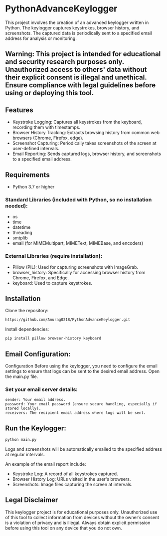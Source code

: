 # PythonAdvanceKeylogger
This project involves the creation of an advanced keylogger written in Python. The keylogger captures keystrokes, browser history, and screenshots. The captured data is periodically sent to a specified email address for analysis or monitoring.

## Warning: This project is intended for educational and security research purposes only. Unauthorized access to others' data without their explicit consent is illegal and unethical. Ensure compliance with legal guidelines before using or deploying this tool.

## Features
* Keystroke Logging: Captures all keystrokes from the keyboard, recording them with timestamps.
* Browser History Tracking: Extracts browsing history from common web browsers (Chrome, Firefox, edge).
* Screenshot Capturing: Periodically takes screenshots of the screen at user-defined intervals.
* Email Reporting: Sends captured logs, browser history, and screenshots to a specified email address.

## Requirements
* Python 3.7 or higher

### Standard Libraries (included with Python, so no installation needed):

* os
* time
* datetime
* threading
* smtplib
* email (for MIMEMultipart, MIMEText, MIMEBase, and encoders)

### External Libraries (require installation):

* Pillow (PIL): Used for capturing screenshots with ImageGrab.
* browser_history: Specifically for accessing browser history from Chrome, Firefox, and Edge.
* keyboard: Used to capture keystrokes.

## Installation
Clone the repository:
```bash
https://github.com/Anurag0218/PythonAdvanceKeylogger.git
```

Install dependencies:
```bash
pip install pillow browser-history keyboard
```
## Email Configuration:
Configuration
Before using the keylogger, you need to configure the email settings to ensure that logs can be sent to the desired email address.
Open the main.py file.

### Set your email server details:
```
sender: Your email address.
password: Your email password (ensure secure handling, especially if stored locally).
receivers: The recipient email address where logs will be sent.
```

## Run the Keylogger:
```bash
python main.py
```
Logs and screenshots will be automatically emailed to the specified address at regular intervals.

An example of the email report include:
* Keystroke Log: A record of all keystrokes captured.
* Browser History Log: URLs visited in the user's browsers.
* Screenshots: Image files capturing the screen at intervals.

## Legal Disclaimer
This keylogger project is for educational purposes only. Unauthorized use of this tool to collect information from devices without the owner’s consent is a violation of privacy and is illegal. Always obtain explicit permission before using this tool on any device that you do not own.


